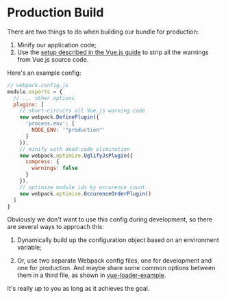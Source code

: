 # Production Build

There are two things to do when building our bundle for production:

1. Minify our application code;
2. Use the [setup described in the Vue.js guide](http://vuejs.org/guide/application.html#Deploying_for_Production) to strip all the warnings from Vue.js source code.

Here's an example config:

``` js
// webpack.config.js
module.exports = {
  // ... other options
  plugins: [
    // short-circuits all Vue.js warning code
    new webpack.DefinePlugin({
      'process.env': {
        NODE_ENV: '"production"'
      }
    }),
    // minify with dead-code elimination
    new webpack.optimize.UglifyJsPlugin({
      compress: {
        warnings: false
      }
    }),
    // optimize module ids by occurence count
    new webpack.optimize.OccurenceOrderPlugin()
  ]
}
```

Obviously we don't want to use this config during development, so there are several ways to approach this:

1. Dynamically build up the configuration object based on an environment variable;

2. Or, use two separate Webpack config files, one for development and one for production. And maybe share some common options between them in a third file, as shown in [vue-loader-example](https://github.com/vuejs/vue-loader-example/tree/master/build).

It's really up to you as long as it achieves the goal.
